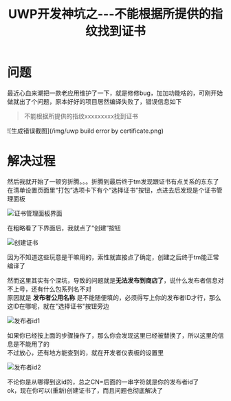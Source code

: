 ﻿---
title: UWP开发神坑之---不能根据所提供的指纹找到证书
categories: 
tags: [UWP]
---
   
    
# 问题

最近心血来潮把一款老应用维护了一下，就是修修bug，加加功能啥的，可刚开始做就出了个问题，原本好好的项目居然编译失败了，错误信息如下

> 不能根据所提供的指纹xxxxxxxxx找到证书

![生成错误截图](/img/uwp build error by certificate.png)

# 解决过程

然后我就开始了一顿穷折腾。。。折腾到最后终于tm发现跟证书有点关系的东东了   
在清单设置页面里“打包”选项卡下有个“选择证书”按钮，点进去后发现是个证书管理面板

![证书管理面板界面](/img/证书管理面板.png)

在粗略看了下界面后，我就点了“创建”按钮

![创建证书](/img/创建证书.png)

因为不知道这些玩意是干嘛用的，索性就直接点了确定，创建之后终于tm能正常编译了

然而这里其实有个深坑，导致的问题就是**无法发布到商店了**，说什么发布者信息对不上号，还有什么包系列名不对  
原因就是 **发布者公用名称** 是不能随便填的，必须得写上你的发布者ID才行，那么这ID在哪呢，就在"选择证书"按钮旁边

![发布者id1](/img/发布者id1.png)

如果你已经按上面的步骤操作了，那么你会发现这里已经被替换了，所以这里的信息是不能用了的  
不过放心，还有地方能查到的，就在开发者仪表板的设置里

![发布者id2](/img/发布者id2.png)

不论你是从哪得到这id的，总之CN=后面的一串字符就是你的发布者id了  
ok，现在你可以(重新)创建证书了，而且问题也彻底解决了
